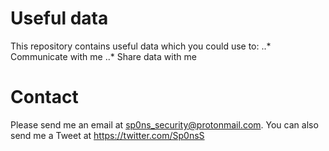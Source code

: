 # Useful data
This repository contains useful data which you could use to:
..* Communicate with me
..* Share data with me
# Contact
Please send me an email at sp0ns_security@protonmail.com. You can also send me a Tweet at https://twitter.com/Sp0nsS
